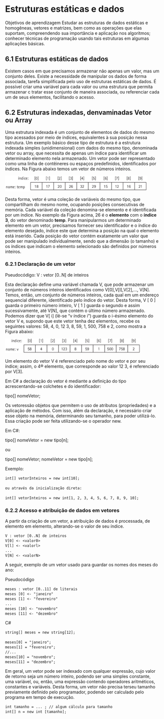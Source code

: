 # Estruturas estáticas e dados

Objetivos de aprendizagem
Estudar as estruturas de dados estáticas e homogêneas, vetores e matrizes, bem como as operações que elas suportam, compreendendo sua importância e aplicação nos algoritmos; conhecer técnicas de programação usando
tais estruturas em algumas aplicações básicas.

## 6.1 Estruturas estáticas de dados
Existem casos em que precisamos armazenar
nâo apenas um valor, mas um conjunto deles.
Existe a necessidade de manipular os dados de forma associada, tarefa simplificada pelo uso de
estruturas estáticas de dados.
É possível criar uma variável para cada valor ou uma estrutura que permita armazenar c tratar esse conjunto de maneira associada, ou referenciar cada um
de seus elementos, facilitando o acesso.

## 6.2 Estruturas indexadas, denvaminadas Vetor ou Array

Uma estrutura indexada é um conjunto de elementos de dados do mesmo tipo acessados por meio de índices, equivalentes à sua posição nessa estrutura.
Um exemplo básico desse tipo de estrutura é a estrutura indexada simples (unidimensional) com dados do mesmo tipo, denominada vetor ou array, que necessita de apenas um
índice para identificar um determinado elemento nela armazenado.
Um vetor pode ser representado como uma linha de contêineres ou espaços predefinidos, identificados por índices.
Na Figura abaixo temos um vetor de números inteiros.

![Alt text](image.png)

Desta forma, vetor é uma coleção de variáveis do mesmo tipo, que compartilham do
mesmo nome, ocupando posições consecutivas de memória. Cada variável da coleção denomina-se elemento e é identificada por um índice. No exemplo da Figura acima, 26 é o **elemento**
com o **índice 3**, do vetor denominado **temp**.
Para manipularmos um determinado elemento em um vetor, precisamos fornecer seu
identificador e o índice do elemento desejado, índice este que determina a posição na qual
o elemento está inserido. Cada posição do vetor contém exatamente um valor que pode ser
manipulado individualmente, sendo que a dimensão (o tamanho) e os índices que indicam
o elemento selecionado são definidos por números inteiros.

### 6.2.1 Declaração de um vetor

Pseudocódigo:
V : vetor [0..N] de inteiros

Esta declaração define uma variável chamada V, que pode armazenar um conjunto de
números inteiros identificados como V[0],V[l],V[2],..., V[N]. Temos, então, um conjunto de números inteiros, cada qual em um endereço sequencial diferente, identificado
pelo índice do vetor. Desta forma, V [ 0 ] guarda o primeiro número inteiro, V [ 1 ] guarda o
segundo e assim sucessivamente, até V[N], que contém o último número armazenado. Podemos dizer que V[ i] (lê-se “v índice i”) guarda o i-ésimo elemento do vetor V e, supondo que este vetor tenha dez elementos, recebe os seguintes valores: 58, 4, 0, 12 3, 8, 59, 1, 500,
758 e 2, como mostra a Figura abaixo:

![Alt text](image-1.png)

Um elemento do vetor V é referenciado pelo nome do vetor e por seu índice; assim, o
4® elemento, que corresponde ao valor 12 3, é referenciado por V[3].

Em C# a declaração do vetor é mediante a definição do tipo acrescentando-se colchetes e do identificador:

tipo[] nomeVetor;

Os vetoressão objetos que permitem o uso de atributos (propriedades) e a aplicação de métodos. Com isso, além da declaração, é necessário criar esse objeto na memória, determinando
seu tamanho, para poder utilizá-lo. Essa criação pode ser feita utilizando-se o operador new.

Em C#:

tipo[] nomeVetor = new tipo[n];

ou

tipo[] nomeVetor;
nomeVetor = new tipo[n];

Exemplo:
```
int[] vetorInteiros = new int[10];

ou através da inicialização direta:

int[] vetorInteiros = new int[1, 2, 3, 4, 5, 6, 7, 8, 9, 10];
```

### 6.2.2 Acesso e atribuição de dados em vetores

A partir da criação de um vetor, a atribuição de dados é processada, de elemento em
elemento, alterando-se o valor de seu índice.
```
V : vetor [0..N] de inteiros
V[0] <- <valor0>
V[l] <- <valorl>
...
V[N] <- <valorN>
```

A seguir, exemplo de um vetor usado para guardar os nomes dos meses do ano:

Pseudocódigo
```
meses : vetor [0..11] de literais
meses [0] <- "janeiro"
meses [1] <- "fevereiro"
...
meses [10] <- "novembro"
meses [11] <- "dezembro"
```

C#
```
string[] meses = new string[12];

meses[0] = "janeiro";
meses[1] = "fevereiro";
//...
meses[10] = "novembro";
meses[11] = "dezembro";
```

Em geral, um vetor pode ser indexado com qualquer expressão, cujo valor de retorno
seja um número inteiro, podendo ser uma simples constante, uma variável, ou, então, uma
expressão contendo operadores aritméticos, constantes e variáveis. Desta forma, um vetor
não precisa terseu tamanho previamente definido pelo programador, podendo ser calculado pelo programa em tempo de execução.

```
int tamanho = ... ; // algum cálculo para tamanho
int[] n = new int [tamanho];
